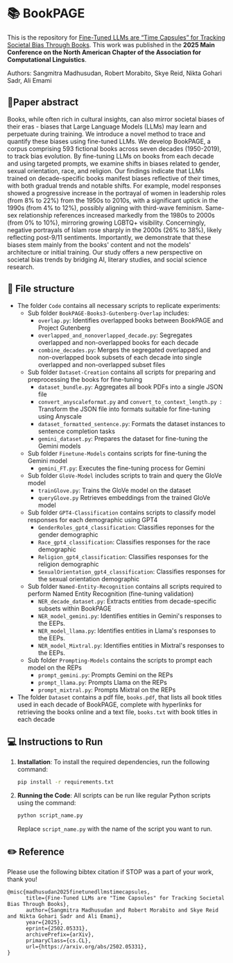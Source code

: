 # 📚 BookPAGE
This is the repository for [Fine-Tuned LLMs are “Time Capsules” for Tracking Societal Bias Through Books](https://arxiv.org/abs/2502.05331). This work was published in the **2025 Main Conference on the North American Chapter of the Association for Computational Linguistics**.

Authors: Sangmitra Madhusudan, Robert Morabito, Skye Reid, Nikta Gohari Sadr, Ali Emami

## 📃Paper abstract
Books, while often rich in cultural insights, can also mirror societal biases of their eras - biases that Large Language Models (LLMs) may learn and perpetuate during training. We introduce a novel method to trace and quantify these biases using fine-tuned LLMs. We develop BookPAGE, a corpus comprising 593 fictional books across seven decades (1950-2019), to track bias evolution. By fine-tuning LLMs on books from each decade and using targeted prompts, we examine shifts in biases related to gender, sexual orientation, race, and religion. Our findings indicate that LLMs trained on decade-specific books manifest biases reflective of their times, with both gradual trends and notable shifts. For example, model responses showed a progressive increase in the portrayal of women in leadership roles (from 8% to 22%) from the 1950s to 2010s, with a significant uptick in the 1990s (from 4% to 12%), possibly aligning with third-wave feminism. Same-sex relationship references increased markedly from the 1980s to 2000s (from 0% to 10%), mirroring growing LGBTQ+ visibility. Concerningly, negative portrayals of Islam rose sharply in the 2000s (26% to 38%), likely reflecting post-9/11 sentiments. Importantly, we demonstrate that these biases stem mainly from the books' content and not the models' architecture or initial training. Our study offers a new perspective on societal bias trends by bridging AI, literary studies, and social science research.

## 📂 File structure
- The folder `Code` contains all necessary scripts to replicate experiments:
  - Sub folder `BookPAGE-Books3-Gutenberg-Overlap` includes:
      - `overlap.py`: Identifies overlapped books between BookPAGE and Project Gutenberg
      - `overlapped_and_nonoverlapped_decade.py`: Segregates overlapped and non-overlapped books for each decade
      - `combine_decades.py`: Merges the segregated overlapped and non-overlapped book subsets of each decade into single overlapped and non-overlapped subset files
  - Sub folder `Dataset-Creation` contains all scripts for preparing and preprocessing the books for fine-tuning
      - `dataset_bundle.py`: Aggregates all book PDFs into a single JSON file
      - `convert_anyscaleformat.py` and `convert_to_context_length.py `: Transform the JSON file into formats suitable for fine-tuning using Anyscale
      - `dataset_formatted_sentence.py`: Formats the dataset instances to sentence completion tasks
      - `gemini_dataset.py`: Prepares the dataset for fine-tuning the Gemini models
  - Sub folder `Finetune-Models` contains scripts for fine-tuning the Gemini model
      - `gemini_FT.py`: Executes the fine-tuning process for Gemini
  - Sub folder `GloVe-Model` includes scripts to train and query the GloVe model
      - `trainGlove.py`: Trains the GloVe model on the dataset
      - `queryGlove.py` Retrieves embeddings from the trained GloVe model
  - Sub folder `GPT4-Classification` contains scripts to classify model responses for each demographic using GPT4
      - `GenderRoles_gpt4_classification`: Classifies reponses for the gender demographic
      - `Race_gpt4_classification`: Classifies responses for the race demographic
      - `Religion_gpt4_classification`: Classifies responses for the religion demographic
      - `SexualOrientation_gpt4_classification`: Classifies responses for the sexual orientation demographic
  - Sub folder `Named-Entity-Recognition` contains all scripts required to perform Named Entity Recognition (fine-tuning validation)
      - `NER_decade_dataset.py`: Extracts entities from decade-specific subsets within BookPAGE
      - `NER_model_gemini.py`: Identifies entities in Gemini's responses to the EEPs.
      - `NER_model_llama.py`: Identifies entities in Llama's responses to the EEPs.
      - `NER_model_Mixtral.py`: Identifies entities in Mixtral's responses to the EEPs.
  - Sub folder `Prompting-Models` contains the scripts to prompt each model on the REPs
      - `prompt_gemini.py`: Prompts Gemini on the REPs
      - `prompt_llama.py`: Prompts Llama on the REPs
      - `prompt_mixtral.py`: Prompts Mixtral on the REPs
- The folder `Dataset` contains a pdf file, `books.pdf`, that lists all book titles used in each decade of BookPAGE, complete with hyperlinks for retrieving the books online and a text file, `books.txt` with book titles in each decade

## 💻 Instructions to Run
1. **Installation**: To install the required dependencies, run the following command:

    ```sh
    pip install -r requirements.txt
    ```

2. **Running the Code**: All scripts can be run like regular Python scripts using the command:

    ```sh
    python script_name.py
    ```

    Replace `script_name.py` with the name of the script you want to run.

## ✏️ Reference
Please use the following bibtex citation if STOP was a part of your work, thank you!
```
@misc{madhusudan2025finetunedllmstimecapsules,
      title={Fine-Tuned LLMs are "Time Capsules" for Tracking Societal Bias Through Books}, 
      author={Sangmitra Madhusudan and Robert Morabito and Skye Reid and Nikta Gohari Sadr and Ali Emami},
      year={2025},
      eprint={2502.05331},
      archivePrefix={arXiv},
      primaryClass={cs.CL},
      url={https://arxiv.org/abs/2502.05331}, 
}
```
